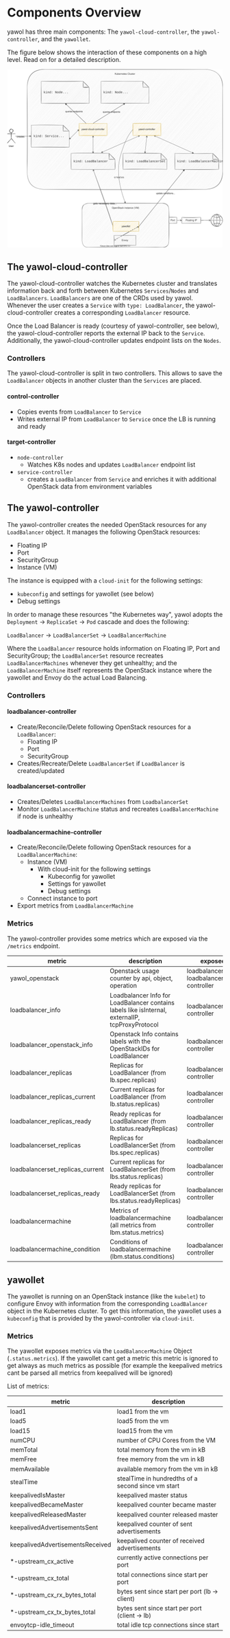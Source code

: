 # Components Overview

yawol has three main components: The `yawol-cloud-controller`, the
`yawol-controller`, and the `yawollet`.

The figure below shows the interaction of these components on a high level. Read
on for a detailed description. 

![Overview](overview.drawio.svg)

## The yawol-cloud-controller

The yawol-cloud-controller watches the Kubernetes cluster and translates
information back and forth between Kubernetes `Services`/`Nodes` and
`LoadBalancers`. `LoadBalancers` are one of the CRDs used by yawol. Whenever the
user creates a `Service` with `type: LoadBalancer`, the yawol-cloud-controller
creates a corresponding `LoadBalancer` resource.

Once the Load Balancer is ready (courtesy of yawol-controller, see below), the
yawol-cloud-controller reports the external IP back to the `Service`.
Additionally, the yawol-cloud-controller updates endpoint lists on the `Nodes`.

### Controllers

The yawol-cloud-controller is split in two controllers. This allows to save the
`LoadBalancer` objects in another cluster than the `Services` are placed.

#### **control-controller**

* Copies events from `LoadBalancer` to `Service`
* Writes external IP from `LoadBalancer` to `Service` once the LB is running and
  ready

#### **target-controller**

* `node-controller`
  * Watches K8s nodes and updates `LoadBalancer` endpoint list
* `service-controller`
  * creates a `LoadBalancer` from `Service` and enriches it with additional
	OpenStack data from environment variables

## The yawol-controller

The yawol-controller creates the needed OpenStack resources for any
`LoadBalancer` object. It manages the following OpenStack resources:

* Floating IP
* Port
* SecurityGroup
* Instance (VM)

The instance is equipped with a `cloud-init` for the following settings:

* `kubeconfig` and settings for yawollet (see below)
* Debug settings

In order to manage these resources "the Kubernetes way", yawol adopts the
`Deployment` -> `ReplicaSet` -> `Pod` cascade and does the following:

`LoadBalancer` -> `LoadBalancerSet` -> `LoadBalancerMachine`

Where the `LoadBalancer` resource holds information on Floating IP, Port and
SecurityGroup; the `LoadBalancerSet` resource recreates `LoadBalancerMachines`
whenever they get unhealthy; and the `LoadBalancerMachine` itself represents the
OpenStack instance where the yawollet and Envoy do the actual Load Balancing.

### Controllers

#### **loadbalancer-controller**

* Create/Reconcile/Delete following OpenStack resources for a `LoadBalancer`:
	* Floating IP
	* Port
	* SecurityGroup
* Creates/Recreate/Delete `LoadBalancerSet` if `LoadBalancer` is created/updated

#### **loadbalancerset-controller**

* Creates/Deletes `LoadBalancerMachines` from `LoadbalancerSet`
* Monitor `LoadBalancerMachine` status and recreates `LoadBalancerMachine` if node is unhealthy

#### **loadbalancermachine-controller**

* Create/Reconcile/Delete following OpenStack resources for a `LoadBalancerMachine`:
	* Instance (VM)
		* With cloud-init for the following settings
			* Kubeconfig for yawollet
			* Settings for yawollet
			* Debug settings
	* Connect instance to port
* Export metrics from `LoadBalancerMachine`

### Metrics

The yawol-controller provides some metrics which are exposed via the `/metrics` endpoint.

| metric                           | description                                                                                      | exposed by                                      |
|----------------------------------|--------------------------------------------------------------------------------------------------|-------------------------------------------------|
| yawol_openstack                  | Openstack usage counter by api, object, operation                                                | loadbalancer and loadbalancermachine controller |
| loadbalancer_info                | Loadbalancer Info for LoadBalancer contains labels like isInternal, externalIP, tcpProxyProtocol | loadbalancer controller                         |
| loadbalancer_openstack_info      | Openstack Info contains labels with the OpenStackIDs for LoadBalancer                            | loadbalancer controller                         |
| loadbalancer_replicas            | Replicas for LoadBalancer (from lb.spec.replicas)                                                | loadbalancer controller                         |
| loadbalancer_replicas_current    | Current replicas for LoadBalancer (from lb.status.replicas)                                      | loadbalancer controller                         |
| loadbalancer_replicas_ready      | Ready replicas for LoadBalancer (from lb.status.readyReplicas)                                   | loadbalancer controller                         |
| loadbalancerset_replicas         | Replicas for LoadBalancerSet (from lbs.spec.replicas)                                            | loadbalancerset controller                      |
| loadbalancerset_replicas_current | Current replicas for LoadBalancerSet (from lbs.status.replicas)                                  | loadbalancerset controller                      |
| loadbalancerset_replicas_ready   | Ready replicas for LoadBalancerSet (from lbs.status.readyReplicas)                               | loadbalancerset controller                      |
| loadbalancermachine              | Metrics of loadbalancermachine (all metrics from lbm.status.metrics)                             | loadbalancermachine controller                  |
| loadbalancermachine_condition    | Conditions of loadbalancermachine (lbm.status.conditions)                                        | loadbalancermachine controller                  |

## yawollet

The yawollet is running on an OpenStack instance (like the `kubelet`) to
configure Envoy with information from the corresponding `LoadBalancer` object in
the Kubernetes cluster. To get this information, the yawollet uses a
`kubeconfig` that is provided by the yawol-controller via `cloud-init`.

### Metrics

The yawollet exposes metrics via the `LoadBalancerMachine` Object (`.status.metrics`). 
If the yawollet cant get a metric this metric is ignored to get always as much metrics as possible 
(for example the keepalived metrics cant be parsed all metrics from keepalived will be ignored)

List of metrics:

| metric                           | description                                        |
|----------------------------------|----------------------------------------------------|
| load1                            | load1 from the vm                                  |
| load5                            | load5 from the vm                                  |
| load15                           | load15 from the vm                                 |
| numCPU                           | number of CPU Cores from the VM                    |
| memTotal                         | total memory from the vm in kB                     |
| memFree                          | free memory from the vm in kB                      |
| memAvailable                     | available memory from the vm in kB                 |
| stealTime                        | stealTime in hundredths of a second since vm start |
| keepalivedIsMaster               | keepalived master status                           |
| keepalivedBecameMaster           | keepalived counter became master                   |
| keepalivedReleasedMaster         | keepalived counter released master                 |
| keepalivedAdvertisementsSent     | keepalived counter of sent advertisements          |
| keepalivedAdvertisementsReceived | keepalived counter of received advertisements      |
| *-upstream_cx_active             | currently active connections per port              |
| *-upstream_cx_total              | total connections since start per port             |
| *-upstream_cx_rx_bytes_total     | bytes sent since start per port (lb -> client)     |
| *-upstream_cx_tx_bytes_total     | bytes sent since start per port (client -> lb)     |
| envoytcp-idle_timeout            | total idle tcp connections since start             |
